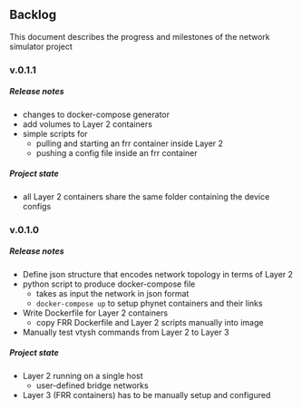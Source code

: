 ## Backlog 

This document describes the progress and milestones of the network simulator project


### v.0.1.1

##### Release notes

* changes to docker-compose generator
* add volumes to Layer 2 containers 
* simple scripts for 
    * pulling and starting an frr container inside Layer 2
    * pushing a config file inside an frr container

##### Project state

* all Layer 2 containers share the same folder containing the device configs 

### v.0.1.0

##### Release notes

* Define json structure that encodes network topology in terms of Layer 2
* python script to produce docker-compose file
    * takes as input the network in json format
    * `docker-compose up` to setup phynet containers and their links
* Write Dockerfile for Layer 2 containers
    * copy FRR Dockerfile and Layer 2 scripts manually into image
* Manually test vtysh commands from Layer 2 to Layer 3

##### Project state

* Layer 2 running on a single host
    * user-defined bridge networks
* Layer 3 (FRR containers) has to be manually setup and configured
